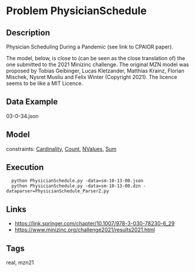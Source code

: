 # Problem PhysicianSchedule
## Description
Physician Scheduling During a Pandemic (see link to CPAIOR paper).

The model, below, is close to (can be seen as the close translation of) the one submitted to the 2021 Minizinc challenge.
The original MZN model was proposed by Tobias Geibinger, Lucas Kletzander, Matthias Krainz, Florian Mischek, Nysret Musliu and Felix Winter (Copyright 2021).
The licence seems to be like a MIT Licence.

## Data Example
  03-0-34.json

## Model
  constraints: [Cardinality](http://pycsp.org/documentation/constraints/Cardinality), [Count](http://pycsp.org/documentation/constraints/Count), [NValues](http://pycsp.org/documentation/constraints/NValues), [Sum](http://pycsp.org/documentation/constraints/Sum)

## Execution
```
  python PhysicianSchedule.py -data=sm-10-13-00.json
  python PhysicianSchedule.py -data=sm-10-13-00.dzn -dataparser=PhysicianSchedule_ParserZ.py
```

## Links
  - https://link.springer.com/chapter/10.1007/978-3-030-78230-6_29
  - https://www.minizinc.org/challenge2021/results2021.html

## Tags
  real, mzn21
